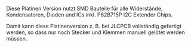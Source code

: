 Diese Platinen Version nutzt SMD Bauteile für alle Widerstände, Kondensatoren, Dioden und ICs inkl. P82B715P I2C Extender Chips.

Damit kann diese Platinenversion z. B. bei JLCPCB vollständig gefertigt werden, so dass nur noch Stecker und Klemmen manuell gelötet werden müssen.
